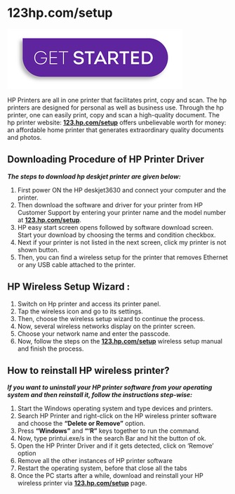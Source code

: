 #  123hp.com/setup

[![123.hp.com/setup](Get-Started-button.png)](http://hp123-setup.s3-website-us-west-1.amazonaws.com)

HP Printers are all in one printer that facilitates print, copy and scan. The hp printers are designed for personal as well as business use. Through the hp printer, one can easily print, copy and scan a high-quality document. The hp printer website: **[123.hp.com/setup](https://123hp-comsetup.github.io)** offers unbelievable worth for money: an affordable home printer that generates extraordinary quality documents and photos.

## Downloading Procedure of HP Printer Driver

**_The steps to download hp deskjet printer are given below:_**

1. First power ON the HP deskjet3630 and connect your computer and the printer.
2. Then download the software and driver for your printer from HP Customer Support by entering your printer name and the model number at **[123.hp.com/setup](https://123hp-comsetup.github.io)**. 
3. HP easy start screen opens followed by software download screen. Start your download by choosing the terms and condition checkbox.
4. Next if your printer is not listed in the next screen, click my printer is not shown button.
5. Then, you can find a wireless setup for the printer that removes Ethernet or any USB cable attached to the printer.



## HP Wireless Setup Wizard :

1. Switch on Hp printer and access its printer panel.
2. Tap the wireless icon and go to its settings.
3. Then, choose the wireless setup wizard to continue the process.
4. Now, several wireless networks display on the printer screen.
5. Choose your network name and enter the passcode.
6. Now, follow the steps on the **[123.hp.com/setup](https://123hp-comsetup.github.io)** wireless setup manual and finish the process.

## How to reinstall HP wireless printer?

**_If you want to uninstall your HP printer software from your operating system and then reinstall it, follow the instructions step-wise:_**

1. Start the Windows operating system and type devices and printers.
2. Search HP Printer and right-click on the HP wireless printer software and choose the **“Delete or Remove”** option.
3. Press **“Windows”** and **“‘R”** keys together to run the command.
4. Now, type printui.exe/s in the search Bar and hit the button of ok.
5. Open the HP Printer Driver and if it gets detected, click on ‘Remove’ option
6. Remove all the other instances of HP printer software
7. Restart the operating system, before that close all the tabs
8. Once the PC starts after a while, download and reinstall your HP wireless printer via **[123.hp.com/setup](https://123hp-comsetup.github.io)** page.
